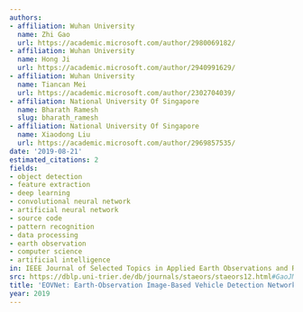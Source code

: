 ```yaml
---
authors:
- affiliation: Wuhan University
  name: Zhi Gao
  url: https://academic.microsoft.com/author/2980069182/
- affiliation: Wuhan University
  name: Hong Ji
  url: https://academic.microsoft.com/author/2940991629/
- affiliation: Wuhan University
  name: Tiancan Mei
  url: https://academic.microsoft.com/author/2302704039/
- affiliation: National University Of Singapore
  name: Bharath Ramesh
  slug: bharath_ramesh
- affiliation: National University Of Singapore
  name: Xiaodong Liu
  url: https://academic.microsoft.com/author/2969857535/
date: '2019-08-21'
estimated_citations: 2
fields:
- object detection
- feature extraction
- deep learning
- convolutional neural network
- artificial neural network
- source code
- pattern recognition
- data processing
- earth observation
- computer science
- artificial intelligence
in: IEEE Journal of Selected Topics in Applied Earth Observations and Remote Sensing
src: https://dblp.uni-trier.de/db/journals/staeors/staeors12.html#GaoJM0L19
title: 'EOVNet: Earth-Observation Image-Based Vehicle Detection Network'
year: 2019
---
```

